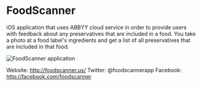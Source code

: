 FoodScanner
===========

iOS application that uses ABBYY cloud service in order to provide users with feedback about any preservatives that are included in a food. You take a photo at a food label's ingredients and get a list of all preservatives that are included in that food.

![FoodScanner application](http://foodscanner.us/img/screen.png)

Website: http://foodscanner.us/
Twitter: @foodscannerapp
Facebook: http://facebook.com/foodscanner
